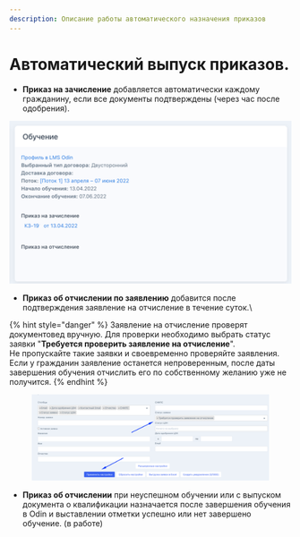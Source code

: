 ```yaml
---
description: Описание работы автоматического назначения приказов
---
```


# Автоматический выпуск приказов.

* **Приказ на зачисление** добавляется автоматически каждому гражданину, если все документы подтверждены  (через час после одобрения).

![](<../.gitbook/assets/image (110).png>)

* **Приказ об отчислении по заявлению** добавится  после подтверждения заявление на отчисление в течение суток.\


{% hint style="danger" %}
Заявление на отчисление проверят документовед вручную. Для проверки  необходимо выбрать статус заявки "**Требуется проверить заявление на отчисление**".  \
Не пропускайте такие заявки и своевременно проверяйте заявления. Если у гражданин заявление останется непроверенным, после даты завершения обучения отчислить его по собственному желанию уже не получится.
{% endhint %}

<figure><img src="../.gitbook/assets/image (1) (2) (3).png" alt=""><figcaption></figcaption></figure>

* **Приказ об отчислении** при неуспешном обучении или с выпуском документа о квалификации  назначается после завершения обучения в Odin и выставлении отметки успешно или нет завершено обучение. (в работе)
